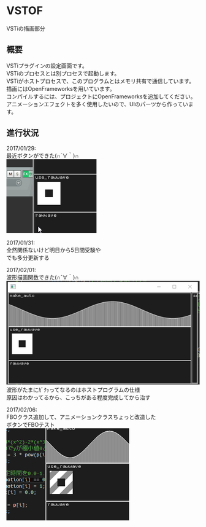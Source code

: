 VSTOF
====

VSTiの描画部分

## 概要
VSTiプラグインの設定画面です。  
VSTiのプロセスとは別プロセスで起動します。  
VSTiがホストプロセスで、このプログラムとはメモリ共有で通信しています。  
描画にはOpenFrameworksを用いています。  
コンパイルするには、プロジェクトにOpenFrameworksを追加してください。  
アニメーションエフェクトを多く使用したいので、UIのパーツから作っています。  

## 進行状況
2017/01/29:  
最近ボタンができた(∩´∀｀)∩  
![ボタン](https://raw.githubusercontent.com/wakewakame/VSTOF/master/Demo/button.gif)  
  
2017/01/31:  
全然関係ないけど明日から5日間受験や  
でも多分更新する  
  
2017/02/01:  
波形描画関数できた(∩´∀｀)∩  
![グラフ](https://raw.githubusercontent.com/wakewakame/VSTOF/master/Demo/wave.gif)  
波形がたまにｶﾞｸｯってなるのはホストプログラムの仕様  
原因はわかってるから、こっちがある程度完成してから治す  

2017/02/06:  
FBOクラス追加して、アニメーションクラスちょっと改造した  
ボタンでFBOテスト  
![グラフ](https://raw.githubusercontent.com/wakewakame/VSTOF/master/Demo/fbo.gif)  